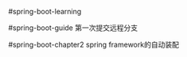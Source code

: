 #spring-boot-learning

#spring-boot-guide 第一次提交远程分支



#spring-boot-chapter2 spring framework的自动装配

